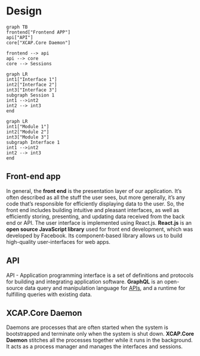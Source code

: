# Design


```mermaid
graph TB
frontend["Frontend APP"]
api["API"]
core["XCAP.Core Daemon"]

frontend --> api
api --> core
core --> Sessions
```
```mermaid
graph LR
int1["Interface 1"]
int2["Interface 2"]
int3["Interface 3"]
subgraph Session 1
int1 -->int2
int2 --> int3
end
```

```mermaid
graph LR
int1["Module 1"]
int2["Module 2"]
int3["Module 3"]
subgraph Interface 1
int1 -->int2
int2 --> int3
end
```

## Front-end app

In general, the **front end** is the presentation layer of our application. It’s often described as all the stuff the user sees, but more generally, it’s any code that’s responsible for efficiently displaying data to the user. So, the front end includes building intuitive and pleasant interfaces, as well as efficiently storing, presenting, and updating data received from the back end or API. 
The user interface is implemented using React.js.
**React.js** is an **open source JavaScript library** used for front end development, which was developed by Facebook. Its component-based library allows us to build high-quality user-interfaces for web apps.

## API

API - Application programming interface is a set of definitions and protocols for building and integrating application software. 
**GraphQL** is an open-source data query and manipulation language for [APIs](https://en.wikipedia.org/wiki/Application_programming_interface "Application programming interface"), and a runtime for fulfilling queries with existing data.

## XCAP.Core Daemon

Daemons are processes that are often started when the system is bootstrapped and terminate only when the system is shut down.
**XCAP.Core Daemon** stitches all the processes together while it runs in the background. It acts as a process manager and manages the interfaces and sessions.
<!--stackedit_data:
eyJoaXN0b3J5IjpbNDM0NzkyMDA5LDIwNzAxMTQ4NTUsLTE4OD
AyMzQ2MTYsLTYzNDMzOTU0MiwxODE1MjE3MDE0LC05MTU4NDE2
MzMsLTYwMzM1MzI4NiwtMTQxODU4NTkyMSwtMTU2OTgyMTQxNC
wtMTgyMjc0MjAzNiw3NTA3NDAxNTAsMzIzNTEwNDU2LDUyNTMy
NDc4NV19
-->